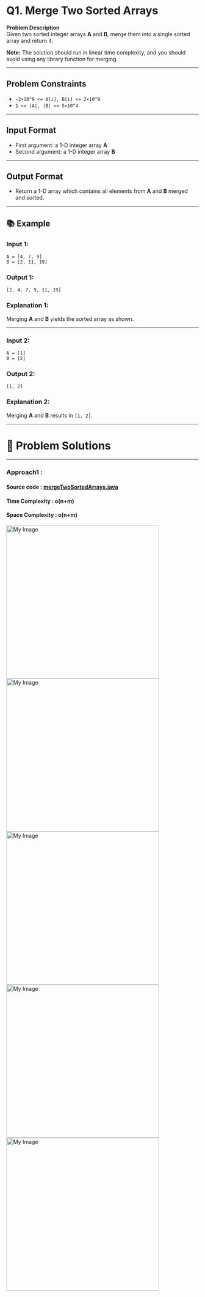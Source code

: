 # Q1. Merge Two Sorted Arrays
**Problem Description**  
Given two sorted integer arrays **A** and **B**, merge them into a single sorted array and return it.

**Note:** The solution should run in linear time complexity, and you should avoid using any library function for merging.

---

## Problem Constraints
- `-2×10^9 <= A[i], B[i] <= 2×10^9`
- `1 <= |A|, |B| <= 5×10^4`

---

## Input Format
- First argument: a 1-D integer array **A**
- Second argument: a 1-D integer array **B**

---

## Output Format
- Return a 1-D array which contains all elements from **A** and **B** merged and sorted.

---

## 📚 Example
### Input 1:
```plaintext
A = [4, 7, 9]
B = [2, 11, 19]
```
### Output 1:
```plaintext
[2, 4, 7, 9, 11, 19]
```
### Explanation 1:
Merging **A** and **B** yields the sorted array as shown.

---

### Input 2:
```plaintext
A = [1]
B = [2]
```
### Output 2:
```plaintext
[1, 2]
```
### Explanation 2:
Merging **A** and **B** results in `[1, 2]`.

---


# 📝 Problem Solutions
---
### Approach1 :
#### Source code : [mergeTwoSortedArrays.java](../../src/sortingOne/mergeTwoSortedArrays/approachOne/mergeTwoSortedArrays.java)
#### Time Complexity : o(n+m)
#### Space Complexity : o(n+m)

 <img src="../../images/sortingOne/mergeTwoSortedArrays/approachOne/step1.jpg" alt="My Image" width="400" /> 
 <img src="../../images/sortingOne/mergeTwoSortedArrays/approachOne/step2.jpg" alt="My Image" width="400" /> 
 <img src="../../images/sortingOne/mergeTwoSortedArrays/approachOne/step3.jpg" alt="My Image" width="400" /> 
 <img src="../../images/sortingOne/mergeTwoSortedArrays/approachOne/step4.jpg" alt="My Image" width="400" /> 
 <img src="../../images/sortingOne/mergeTwoSortedArrays/approachOne/step5.jpg" alt="My Image" width="400" /> 